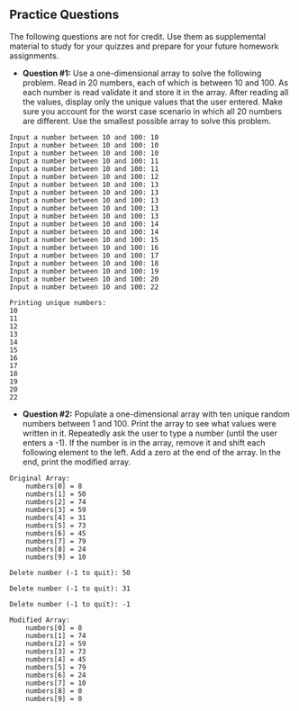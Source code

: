 ## Practice Questions
The following questions are not for credit. Use them as supplemental material to study for your quizzes and prepare for your future homework assignments.

* **Question #1:** Use a one-dimensional array to solve the following problem. Read in 20 numbers, each of which is between 10 and 100. As each number is read validate it and store it in the array. After reading all the values, display only the unique values that the user entered. Make sure you account for the worst case scenario in which all 20 numbers are different. Use the smallest possible array to solve this problem.

```
Input a number between 10 and 100: 10
Input a number between 10 and 100: 10
Input a number between 10 and 100: 10
Input a number between 10 and 100: 11
Input a number between 10 and 100: 11
Input a number between 10 and 100: 12
Input a number between 10 and 100: 13
Input a number between 10 and 100: 13
Input a number between 10 and 100: 13
Input a number between 10 and 100: 13
Input a number between 10 and 100: 13
Input a number between 10 and 100: 14
Input a number between 10 and 100: 14
Input a number between 10 and 100: 15
Input a number between 10 and 100: 16
Input a number between 10 and 100: 17
Input a number between 10 and 100: 18
Input a number between 10 and 100: 19
Input a number between 10 and 100: 20
Input a number between 10 and 100: 22

Printing unique numbers:
10
11
12
13
14
15
16
17
18
19
20
22
```

* **Question #2:** Populate a one-dimensional array with ten unique random numbers between 1 and 100. Print the array to see what values were written in it. Repeatedly ask the user to type a number (until the user enters a -1). If the number is in the array, remove it and shift each following element to the left. Add a zero at the end of the array. In the end, print the modified array.

```
Original Array:
	numbers[0] = 8
	numbers[1] = 50
	numbers[2] = 74
	numbers[3] = 59
	numbers[4] = 31
	numbers[5] = 73
	numbers[6] = 45
	numbers[7] = 79
	numbers[8] = 24
	numbers[9] = 10

Delete number (-1 to quit): 50

Delete number (-1 to quit): 31

Delete number (-1 to quit): -1

Modified Array:
	numbers[0] = 8
	numbers[1] = 74
	numbers[2] = 59
	numbers[3] = 73
	numbers[4] = 45
	numbers[5] = 79
	numbers[6] = 24
	numbers[7] = 10
	numbers[8] = 0
	numbers[9] = 0
```
